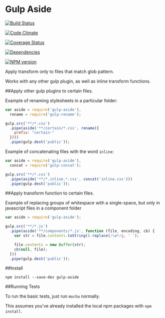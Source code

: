 Gulp Aside
==========

[![Build Status](https://travis-ci.org/TakenPilot/gulp-aside.svg?branch=master)](https://travis-ci.org/TakenPilot/gulp-aside)

[![Code Climate](https://codeclimate.com/github/TakenPilot/gulp-aside/badges/gpa.svg)](https://codeclimate.com/github/TakenPilot/gulp-aside)

[![Coverage Status](https://img.shields.io/coveralls/TakenPilot/gulp-aside.svg)](https://coveralls.io/r/TakenPilot/gulp-aside?branch=master)

[![Dependencies](https://david-dm.org/TakenPilot/gulp-aside.svg?style=flat)](https://david-dm.org/TakenPilot/gulp-aside.svg?style=flat)

[![NPM version](https://badge.fury.io/js/gulp-aside.svg)](http://badge.fury.io/js/gulp-aside)

Apply transform only to files that match glob pattern.

Works with any other gulp plugin, as well as inline transform functions.

##Apply other gulp plugins to certain files.

Example of renaming stylesheets in a particular folder:
```js
var aside = require('gulp-aside'),
  rename = require('gulp-rename');

gulp.src('**/*.css')
  .pipe(aside('**/certain/*.css', rename({
    prefix: "certain-"
  })))
  .pipe(gulp.dest('public'));
```

Example of concatenating files with the word `inline`:
```js
var aside = require('gulp-aside'),
  concat = require('gulp-concat');

gulp.src('**/*.css')
  .pipe(aside('**/*.inline.*.css', concat('inline.css')))
  .pipe(gulp.dest('public'));
```

##Apply transform function to certain files.

Example of replacing groups of whitespace with a single-space, but only in javascript files in a component folder
```js
var aside = require('gulp-aside');

gulp.src('**/*.js')
  .pipe(aside('**/components/*.js', function (file, encoding, cb) {
    var str = file.contents.toString().replace(/\w*/g, ' ');

    file.contents = new Buffer(str);
    cb(null, file);
  }))
  .pipe(gulp.dest('public'));
```

##Install

```Sh
npm install --save-dev gulp-aside
```

##Running Tests

To run the basic tests, just run `mocha` normally.

This assumes you've already installed the local npm packages with `npm install`.